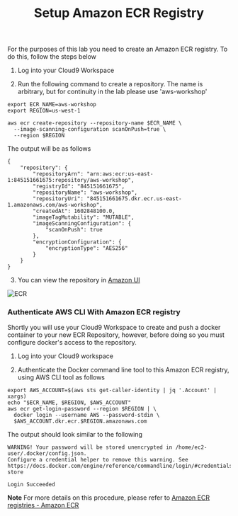 ﻿---
title: "Setup Amazon ECR Registry"
chapter: false
weight: 31
---

For the purposes of this lab you need to create an Amazon ECR registry. To do this, follow the steps below

1. Log into your Cloud9 Workspace

2. Run the following command to create a repository. The name is arbitrary, but for continuity in the lab please use 'aws-workshop'

  ```
  export ECR_NAME=aws-workshop
  export REGION=us-west-1

  aws ecr create-repository --repository-name $ECR_NAME \
    --image-scanning-configuration scanOnPush=true \
    --region $REGION
  ```

  The output will be as follows

  ```
  {
      "repository": {
          "repositoryArn": "arn:aws:ecr:us-east-1:845151661675:repository/aws-workshop",
          "registryId": "845151661675",
          "repositoryName": "aws-workshop",
          "repositoryUri": "845151661675.dkr.ecr.us-east-1.amazonaws.com/aws-workshop",
          "createdAt": 1602848100.0,
          "imageTagMutability": "MUTABLE",
          "imageScanningConfiguration": {
              "scanOnPush": true
          },
          "encryptionConfiguration": {
              "encryptionType": "AES256"
          }
      }
  }
  ```

3. You can view the repository in [Amazon UI](https://console.aws.amazon.com/ecr/repositories?region=us-east-1)


![ECR](/images/30_module_1/Amazon_ECR01_1.png)

### Authenticate AWS CLI With Amazon ECR registry

Shortly you will use your Cloud9 Workspace to create and push a docker container to your new ECR Repository, however, before doing so you must configure docker's access to the repository.

1. Log into your Cloud9 workspace

2. Authenticate the Docker command line tool to this Amazon ECR registry, using AWS CLI tool as follows

  ```
  export AWS_ACCOUNT=$(aws sts get-caller-identity | jq '.Account' | xargs)
  echo "$ECR_NAME, $REGION, $AWS_ACCOUNT"
  aws ecr get-login-password --region $REGION | \
    docker login --username AWS --password-stdin \
    $AWS_ACCOUNT.dkr.ecr.$REGION.amazonaws.com
  ```

  The output should look similar to the following

  ```
  WARNING! Your password will be stored unencrypted in /home/ec2-user/.docker/config.json.
  Configure a credential helper to remove this warning. See
  https://docs.docker.com/engine/reference/commandline/login/#credentials-store

  Login Succeeded
  ```


**Note** For more details on this procedure, please refer to [Amazon ECR registries - Amazon ECR](https://docs.aws.amazon.com/AmazonECR/latest/userguide/Registries.html)

